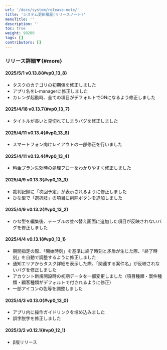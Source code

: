 ```yaml
---
url: '/docs/system/release-note/'
title: 'システム更新履歴(リリースノート)'
menuTitle: ''
description: ''
toc: true
weight: 90200
tags: []
contributors: []
---
```


### リリース詳細▼{#more}

#### 2025/5/1 v0.13.8{#vp0_13_8}

- タスクのカテゴリの初期値を修正しました
- アプリ名をL-managerに修正しました
- カレンダ起動時、全ての項目がデフォルトでONになるよう修正しました

#### 2025/4/18 v0.13.7{#vp0_13_7}

- タイトルが長いと見切れてしまうバグを修正しました

#### 2025/4/11 v0.13.4{#vp0_13_6}

- スマートフォン向けレイアウトの一部修正を行いました

#### 2025/4/11 v0.13.4{#vp0_13_4}

- 料金プラン失効時の処理フローをわかりやすく修正しました

#### 2025/4/9 v0.13.3{#vp0_13_3}

- 裁判記録に「次回予定」が表示されるように修正しました
- ひな型で「選択肢」の項目に削除ボタンを追加しました

#### 2025/4/9 v0.13.2{#vp0_13_2}

- ひな型を編集後、テーブルの並べ替え画面に追加した項目が反映されないバグを修正しました

#### 2025/4/4 v0.13.1{#vp0_13_1}

- 期間指定の際、「開始時刻」を基準に終了時刻と矛盾が生じた際、「終了時刻」を自動で調整するように修正しました
- 通知エリアからタスク詳細を表示した際、「関連する案件名」が反映されないバグを修正しました
- アカウント新規開設時の初期データを一部変更しました（項目種類・案件種類・顧客種類がデフォルトで付されるように修正）
- 一部アイコンの色等を調整しました

#### 2025/4/3 v0.13.0{#vp0_13_0}

- アプリ内に操作ガイドリンクを埋め込みました
- 誤字脱字を修正しました

#### 2025/3/2 v0.12.1{#vp0_12_1}

- β版リリース
